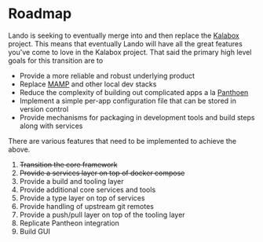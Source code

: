 Roadmap
=======

Lando is seeking to eventually merge into and then replace the [Kalabox](http://kalabox.io) project. This means that eventually Lando will have all the great features you've come to love in the Kalabox project. That said the primary high level goals for this transition are to

  * Provide a more reliable and robust underlying product
  * Replace [MAMP](http://mamp.info) and other local dev stacks
  * Reduce the complexity of building out complicated apps a la [Panthoen](http://pantheon.io)
  * Implement a simple per-app configuration file that can be stored in version control
  * Provide mechanisms for packaging in development tools and build steps along with services

There are various features that need to be implemented to achieve the above.

  1. ~~Transition the core framework~~
  2. ~~Provide a services layer on top of docker compose~~
  3. Provide a build and tooling layer
  4. Provide additional core services and tools
  5. Provide a type layer on top of services
  6. Provide handling of upstream git remotes
  7. Provide a push/pull layer on top of the tooling layer
  8. Replicate Pantheon integration
  9. Build GUI

